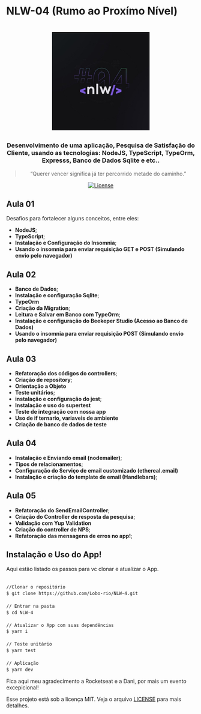 # NLW-04 (Rumo ao Proxímo Nível)


<h1 align="center">
    <img alt="NLW-04" src="public/assets/nlw-04.jpg" width="260px" />
</h1>

<h3 align="center">
  Desenvolvimento de uma aplicação, Pesquisa de Satisfação do Cliente, usando as tecnologias:
  NodeJS, TypeScript, TypeOrm, Expresss, Banco de Dados Sqlite e etc..
</h3>

<blockquote align="center">“Querer vencer significa já ter percorrido metade do caminho.”</blockquote>

<p align="center">

  
  <a href="LICENSE" >
    <img alt="License" src="https://img.shields.io/badge/license-MIT-%23F8952D">
  </a>

</p>

<h2>
  Aula 01
</h2>

Desafios para fortalecer alguns conceitos, entre eles:

- **NodeJS**;
- **TypeScript**;
- **Instalação e Configuração do Insomnia**;
- **Usando o insomnia para enviar requisição GET e POST (Simulando envio pelo navegador)**

<h2>
  Aula 02
</h2>

- **Banco de Dados**;
- **Instalação e configuração Sqlite**;
- **TypeOrm**
- **Criação da Migration**;
- **Leitura e Salvar em Banco com TypeOrm**;
- **Instalação e configuração do Beekeper Studio (Acesso ao Banco de Dados)**
- **Usando o insomnia para enviar requisição POST (Simulando envio pelo navegador)**

<h2>
  Aula 03
</h2>

- **Refatoração dos códigos do controllers**;
- **Criação de repository**;
- **Orientação a Objeto**
- **Teste unitários**;
- **instalação e configuração do jest**;
- **Instalação e uso do supertest**
- **Teste de integração com nossa app**
- **Uso de if ternario, variaveis de ambiente**
- **Criação de banco de dados de teste**

<h2>
  Aula 04
</h2>

- **Instalação e Enviando email (nodemailer)**;
- **Tipos de relacionamentos**;
- **Configuração do Serviço de email customizado (ethereal.email)**
- **Instalação e criação do template de email (Handlebars)**;

<h2>
  Aula 05
</h2>

- **Refatoração do SendEmailController**;
- **Criação do Controller de resposta da pesquisa**;
- **Validação com Yup Validation**
- **Criação do controller de NPS**;
- **Refatoração das mensagens de erros no app!**;

<h2>
  Instalação e Uso do App!
</h2>

Aqui estão listado os passos para vc clonar e atualizar o App.

```bash

//Clonar o repositório
$ git clone https://github.com/Lobo-rio/NLW-4.git

// Entrar na pasta
$ cd NLW-4

// Atualizar o App com suas dependências
$ yarn i

// Teste unitário
$ yarn test

// Aplicação 
$ yarn dev

```

Fica aqui meu agradecimento a Rocketseat e a Dani, por mais um evento excepicional! 

Esse projeto está sob a licença MIT. Veja o arquivo [LICENSE](../LICENSE) para mais detalhes.
